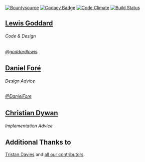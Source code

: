 [![Bountysource](https://www.bountysource.com/badge/tracker?tracker_id=86907)](https://www.bountysource.com/teams/eustasy/issues?tracker_ids=86907)
[![Codacy Badge](https://api.codacy.com/project/badge/Grade/0cadaa94f8f443beb158eab0a04c9b15)](https://www.codacy.com/app/lewisgoddard/midori-browser-org?utm_source=github.com&amp;utm_medium=referral&amp;utm_content=eustasy/midori-browser.org&amp;utm_campaign=Badge_Grade)
[![Code Climate](https://codeclimate.com/github/eustasy/midori-browser.org/badges/gpa.svg)](https://codeclimate.com/github/eustasy/midori-browser.org)
[![Build Status](https://travis-ci.org/eustasy/midori-browser.org.svg?branch=master)](https://travis-ci.org/eustasy/midori-browser.org)

## [Lewis Goddard](https://github.com/lewisgoddard)
###### Code & Design
###### [@goddardlewis](https://twitter.com/goddardlewis)

## [Daniel Foré](https://github.com/danrabbit)
###### Design Advice
###### [@DanielFore](https://twitter.com/DanielFore)

## [Christian Dywan](https://github.com/kalikiana)
###### Implementation Advice

## Additional Thanks to
[Tristan Davies](https://github.com/devTristan)
and [all our contributors](https://github.com/eustasy/midori-browser.org/graphs/contributors).
